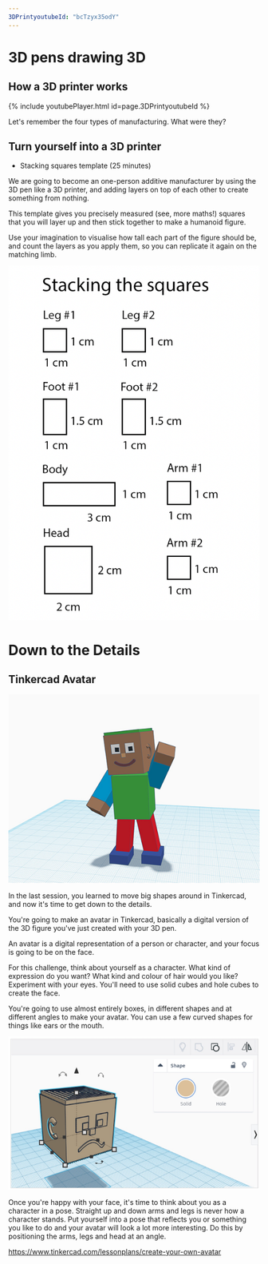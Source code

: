 ```yaml
---
3DPrintyoutubeId: "bcTzyx35odY"
---
```


# 3D pens drawing 3D

## How a 3D printer works

{% include youtubePlayer.html id=page.3DPrintyoutubeId %}

Let's remember the four types of manufacturing. What were they?

## Turn yourself into a 3D printer

* Stacking squares template (25 minutes)

We are going to become an one-person additive manufacturer by using the 3D pen like a 3D printer, and adding layers on top of each other to create something from nothing.

This template gives you precisely measured (see, more maths!) squares that you will layer up and then stick together to make a humanoid figure.

Use your imagination to visualise how tall each part of the figure should be, and count the layers as you apply them, so you can replicate it again on the matching limb.

![Stacking the squares 3D pen block person template](../assets/StackingTheSquares3DPenBlockPerson.png)

# Down to the Details

## Tinkercad Avatar

![Tinkercad Avatar](../assets/TinkercadAvatarExample.jpg)

In the last session, you learned to move big shapes around in Tinkercad, and now it's time to get down to the details.

You're going to make an avatar in Tinkercad, basically a digital version of the 3D figure you've just created with your 3D pen.

An avatar is a digital representation of a person or character, and your focus is going to be on the face.

For this challenge, think about yourself as a character. What kind of expression do you want? What kind and colour of hair would you like? Experiment with your eyes. You'll need to use solid cubes and hole cubes to create the face.

You're going to use almost entirely boxes, in different shapes and at different angles to make your avatar. You can use a few curved shapes for things like ears or the mouth.

![Tinkercad face](../assets/TinkercadFace.png)

Once you're happy with your face, it's time to think about you as a character in a pose. Straight up and down arms and legs is never how a character stands. Put yourself into a pose that reflects you or something you like to do and your avatar will look a lot more interesting. Do this by positioning the arms, legs and head at an angle.

https://www.tinkercad.com/lessonplans/create-your-own-avatar
